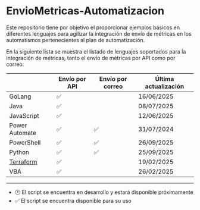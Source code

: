 # EnvioMetricas-Automatizacion

Este repositorio tiene por objetivo el proporcionar ejemplos básicos en diferentes lenguajes para agilizar la integración de envío de métricas en los automatismos pertenecientes al plan de automatización.

En la siguiente lista se muestra el listado de lenguajes soportados para la integración de métricas, tanto el envío de métricas por API como por correo:

|                                    | Envío por API                        | Envío por correo | Última actualización |
|------------------------------------|-------------------------------|----------------------|----------------------|
| GoLang                     | :white_check_mark: | | 16/06/2025           |
| Java                               | :white_check_mark: | | 08/07/2025           |
| JavaScript                                | :white_check_mark: | | 12/06/2025           |
| Power Automate                     | :white_check_mark: | :white_check_mark: | 31/07/2024           |
| PowerShell                         | :white_check_mark: | :white_check_mark: | 26/09/2025           |
| Python                             | :white_check_mark: | :white_check_mark: | 25/09/2025           |
| [Terraform](./Terraform/README.md) | :white_check_mark: | | 19/02/2025           |
| VBA                                | :white_check_mark: | | 26/02/2025           |

---

- :clock1: El script se encuentra en desarrollo y estará disponible próximamente
- :white_check_mark: El script se encuentra disponible para su uso
